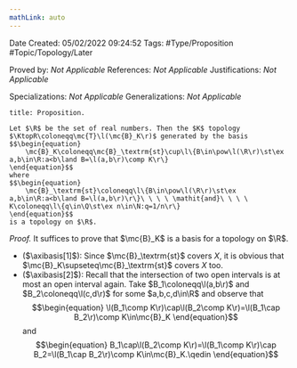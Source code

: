 ```yaml
---
mathLink: auto
---
```


<div class="topSpace"></div>

Date Created: 05/02/2022 09:24:52
Tags: #Type/Proposition #Topic/Topology/Later

Proved by: <i>Not Applicable</i>
References: <i>Not Applicable</i>
Justifications: <i>Not Applicable</i>

Specializations: <i>Not Applicable</i>
Generalizations: <i>Not Applicable</i>

``` ad-Proposition
title: Proposition.

Let $\R$ be the set of real numbers. Then the $K$ topology $\KtopR\coloneqq\mc{T}\l(\mc{B}_K\r)$ generated by the basis
$$\begin{equation}
    \mc{B}_K\coloneqq\mc{B}_\textrm{st}\cup\l\{B\in\pow\l(\R\r)\st\ex a,b\in\R:a<b\land B=\l(a,b\r)\comp K\r\}
\end{equation}$$
where
$$\begin{equation}
    \mc{B}_\textrm{st}\coloneqq\l\{B\in\pow\l(\R\r)\st\ex a,b\in\R:a<b\land B=\l(a,b\r)\r\}\ \ \ \ \mathit{and}\ \ \ \ K\coloneqq\l\{q\in\Q\st\ex n\in\N:q=1/n\r\}
\end{equation}$$
is a topology on $\R$.

```

<i>Proof.</i> It suffices to prove that $\mc{B}_K$ is a basis for a topology on $\R$.
* ($\axibasis[1]$): Since $\mc{B}_\textrm{st}$ covers $X$, it is obvious that $\mc{B}_K\supseteq\mc{B}_\textrm{st}$ covers $X$ too.
* ($\axibasis[2]$): Recall that the intersection of two open intervals is at most an open interval again. Take $B_1\coloneqq\l(a,b\r)$ and $B_2\coloneqq\l(c,d\r)$ for some $a,b,c,d\in\R$ and observe that
$$\begin{equation}
    \l(B_1\comp K\r)\cap\l(B_2\comp K\r)=\l(B_1\cap B_2\r)\comp K\in\mc{B}_K
\end{equation}$$
and
$$\begin{equation}
    B_1\cap\l(B_2\comp K\r)=\l(B_1\comp K\r)\cap B_2=\l(B_1\cap B_2\r)\comp K\in\mc{B}_K.\qedin
\end{equation}$$
